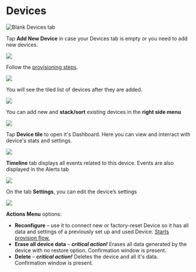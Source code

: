 # Devices

![Blank Devices tab](../../.gitbook/assets/empty-state-screen%20%282%29.png)

Tap **Add New Device** in case your Devices tab is empty or you need to add new devices.

![](../../.gitbook/assets/start_provision.png)

Follow the [provisioning steps](add-new-device.md).

![](../../.gitbook/assets/devices.png)

You will see the tiled list of devices after they are added.

![](../../.gitbook/assets/add_new_device.png)

You can add new and **stack/sort** existing devices in the **right side menu**

![](../../.gitbook/assets/controls.png)

Tap **Device tile** to open it's Dashboard. Here you can view and interract with device's stats and settings.

![](../../.gitbook/assets/timeline.png)

**Timeline** tab displays all events related to this device. Events are also displayed in the Alerts tab

![](../../.gitbook/assets/device-settings.png)

On the tab **Settings**, you can edit the device’s settings

![](../../.gitbook/assets/device-settings-actions.png)

**Actions Menu** options:

* **Reconfigure** – use it to connect new or factory-reset Device so it has all data and settings of a previously set up and used Device. [Starts provision flow.](add-new-device.md)
* **Erase all device data** – _**critical action!**_  Erases all data generated by the device with no restore option. Confirmation window is present.
* **Delete** – _**critical action!**_  Deletes the device and all it's data. Confirmation window is present.

